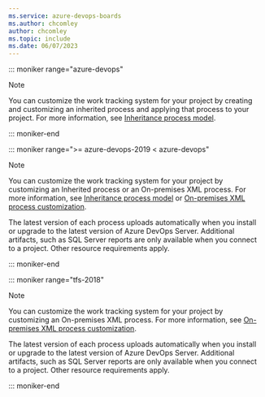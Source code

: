```yaml
---
ms.service: azure-devops-boards
ms.author: chcomley
author: chcomley
ms.topic: include
ms.date: 06/07/2023
---
```


::: moniker range="azure-devops"

> [!NOTE]  
> You can customize the work tracking system for your project by creating and customizing an inherited process and applying that process to your project. For more information, see [Inheritance process model](../../organizations/settings/work/inheritance-process-model.md). 

::: moniker-end

::: moniker range=">= azure-devops-2019 < azure-devops"

> [!NOTE]  
> You can customize the work tracking system for your project by customizing an Inherited process or an On-premises XML process. For more information, see [Inheritance process model](../../organizations/settings/work/inheritance-process-model.md) or [On-premises XML process customization](../../reference/on-premises-xml-process-model.md).
> 
> The latest version of each process uploads automatically when you install or upgrade to the latest version of Azure DevOps Server. Additional artifacts, such as SQL Server reports are only available when you connect to a project. Other resource requirements apply. 

::: moniker-end

::: moniker range="tfs-2018"

> [!NOTE]  
> You can customize the work tracking system for your project by customizing an On-premises XML process. For more information, see [On-premises XML process customization](../../reference/on-premises-xml-process-model.md).
> 
> The latest version of each process uploads automatically when you install or upgrade to the latest version of Azure DevOps Server. Additional artifacts, such as SQL Server reports are only available when you connect to a project. Other resource requirements apply. 

::: moniker-end

